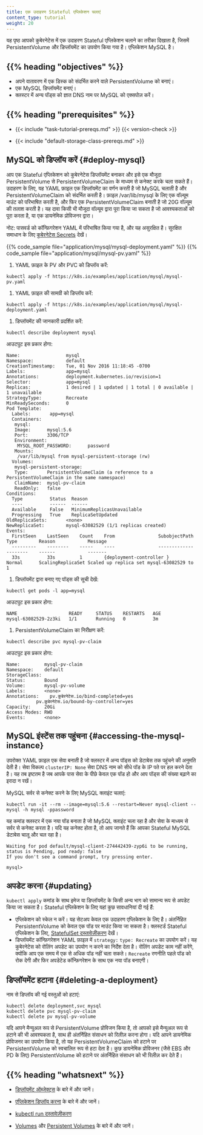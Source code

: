 ```yaml
---
title: एक उदाहरण Stateful एप्लिकेशन चलाएं
content_type: tutorial
weight: 20
---
```


<!-- overview -->

यह पृष्ठ आपको कुबेरनेटेस में एक उदाहरण Stateful एप्लिकेशन चलाने का तरीका दिखाता है, जिसमें PersistentVolume और डिप्लॉयमेंट  का उपयोग किया गया है। एप्लिकेशन MySQL है।

## {{% heading "objectives" %}}

- अपने वातावरण में एक डिस्क को संदर्भित करने वाले PersistentVolume को बनाएं।
- एक MySQL डिप्लॉयमेंट  बनाएं।
- क्लस्टर में अन्य पॉड्स को ज्ञात DNS नाम पर MySQL को एक्सपोज़ करें।

## {{% heading "prerequisites" %}}

- {{< include "task-tutorial-prereqs.md" >}} {{< version-check >}}

- {{< include "default-storage-class-prereqs.md" >}}

<!-- lessoncontent -->

## MySQL को डिप्लॉय करें {#deploy-mysql}

आप एक Stateful एप्लिकेशन को कुबेरनेटेस डिप्लॉयमेंट  बनाकर और इसे एक मौजूदा PersistentVolume से PersistentVolumeClaim के माध्यम से कनेक्ट करके चला सकते हैं। उदाहरण के लिए, यह YAML फ़ाइल एक डिप्लॉयमेंट  का वर्णन करती है जो MySQL चलाती है और PersistentVolumeClaim को संदर्भित करती है। फ़ाइल /var/lib/mysql के लिए एक वॉल्यूम माउंट को परिभाषित करती है, और फिर एक PersistentVolumeClaim बनाती है जो 20G वॉल्यूम की तलाश करती है। यह दावा किसी भी मौजूदा वॉल्यूम द्वारा पूरा किया जा सकता है जो आवश्यकताओं को पूरा करता है, या एक डायनेमिक प्रोविजनर द्वारा।

नोट: पासवर्ड को कॉन्फ़िगरेशन YAML में परिभाषित किया गया है, और यह असुरक्षित है। सुरक्षित समाधान के लिए [कुबेरनेटेस Secrets](/docs/concepts/configuration/secret/) देखें।

{{% code_sample file="application/mysql/mysql-deployment.yaml" %}}
{{% code_sample file="application/mysql/mysql-pv.yaml" %}}

1. YAML फ़ाइल के PV और PVC को डिप्लॉय करें:

```shell
kubectl apply -f https://k8s.io/examples/application/mysql/mysql-pv.yaml
```

1. YAML फ़ाइल की सामग्री को डिप्लॉय करें:

```shell
kubectl apply -f https://k8s.io/examples/application/mysql/mysql-deployment.yaml
```

1. डिप्लॉयमेंट की जानकारी प्रदर्शित करें:

```shell
kubectl describe deployment mysql
```

आउटपुट इस प्रकार होगा:

```
Name:                 mysql
Namespace:            default
CreationTimestamp:    Tue, 01 Nov 2016 11:18:45 -0700
Labels:               app=mysql
Annotations:          deployment.kubernetes.io/revision=1
Selector:             app=mysql
Replicas:             1 desired | 1 updated | 1 total | 0 available | 1 unavailable
StrategyType:         Recreate
MinReadySeconds:      0
Pod Template:
  Labels:       app=mysql
  Containers:
   mysql:
   Image:      mysql:5.6
   Port:       3306/TCP
   Environment:
    MYSQL_ROOT_PASSWORD:      password
   Mounts:
    /var/lib/mysql from mysql-persistent-storage (rw)
  Volumes:
   mysql-persistent-storage:
   Type:       PersistentVolumeClaim (a reference to a PersistentVolumeClaim in the same namespace)
   ClaimName:  mysql-pv-claim
   ReadOnly:   false
Conditions:
  Type          Status  Reason
  ----          ------  ------
  Available     False   MinimumReplicasUnavailable
  Progressing   True    ReplicaSetUpdated
OldReplicaSets:       <none>
NewReplicaSet:        mysql-63082529 (1/1 replicas created)
Events:
  FirstSeen    LastSeen    Count    From                SubobjectPath    Type        Reason            Message
  ---------    --------    -----    ----                -------------    --------    ------            -------
  33s          33s         1        {deployment-controller }             Normal      ScalingReplicaSet Scaled up replica set mysql-63082529 to 1
```

1. डिप्लॉयमेंट  द्वारा बनाए गए पॉड्स की सूची देखें:

```shell
kubectl get pods -l app=mysql
```

आउटपुट इस प्रकार होगा:

```
NAME                   READY     STATUS    RESTARTS   AGE
mysql-63082529-2z3ki   1/1       Running   0          3m
```

1. PersistentVolumeClaim का निरीक्षण करें:

```shell
kubectl describe pvc mysql-pv-claim
```

आउटपुट इस प्रकार होगा:

```
Name:         mysql-pv-claim
Namespace:    default
StorageClass:
Status:       Bound
Volume:       mysql-pv-volume
Labels:       <none>
Annotations:    pv.कुबेरनेटेस.io/bind-completed=yes
           pv.कुबेरनेटेस.io/bound-by-controller=yes
Capacity:     20Gi
Access Modes: RWO
Events:       <none>
```

## MySQL इंस्टेंस तक पहुंचना  {#accessing-the-mysql-instance}

उपरोक्त YAML फ़ाइल एक सेवा बनाती है जो क्लस्टर में अन्य पॉड्स को डेटाबेस तक पहुंचने की अनुमति देती है। सेवा विकल्प `clusterIP: None` सेवा DNS नाम को सीधे पॉड के IP पते पर हल करने देता है। यह तब इष्टतम है जब आपके पास सेवा के पीछे केवल एक पॉड हो और आप पॉड्स की संख्या बढ़ाने का इरादा न रखें।

MySQL सर्वर से कनेक्ट करने के लिए MySQL क्लाइंट चलाएं:

```shell
kubectl run -it --rm --image=mysql:5.6 --restart=Never mysql-client -- mysql -h mysql -ppassword
```

यह कमांड क्लस्टर में एक नया पॉड बनाता है जो MySQL क्लाइंट चला रहा है और सेवा के माध्यम से सर्वर से कनेक्ट करता है। यदि यह कनेक्ट होता है, तो आप जानते हैं कि आपका Stateful MySQL डेटाबेस चालू और चल रहा है।

```
Waiting for pod default/mysql-client-274442439-zyp6i to be running, status is Pending, pod ready: false
If you don't see a command prompt, try pressing enter.

mysql>
```

## अपडेट करना {#updating}

`kubectl apply` कमांड के साथ इमेज या डिप्लॉयमेंट  के किसी अन्य भाग को सामान्य रूप से अपडेट किया जा सकता है। Stateful एप्लिकेशन के लिए यहां कुछ सावधानियां दी गई हैं:

- एप्लिकेशन को स्केल न करें। यह सेटअप केवल एक उदाहरण एप्लिकेशन के लिए है। अंतर्निहित PersistentVolume को केवल एक पॉड पर माउंट किया जा सकता है। क्लस्टर्ड Stateful एप्लिकेशन के लिए, [StatefulSet दस्तावेज़ीकरण](/docs/concepts/workloads/controllers/statefulset/) देखें।
- डिप्लॉयमेंट  कॉन्फ़िगरेशन YAML फ़ाइल में `strategy:` `type: Recreate` का उपयोग करें। यह कुबेरनेटेस को रोलिंग अपडेट का उपयोग न करने का निर्देश देता है। रोलिंग अपडेट काम नहीं करेंगे, क्योंकि आप एक समय में एक से अधिक पॉड नहीं चला सकते। `Recreate` रणनीति पहले पॉड को रोक देगी और फिर अपडेटेड कॉन्फ़िगरेशन के साथ एक नया पॉड बनाएगी।

## डिप्लॉयमेंट हटाना  {#deleting-a-deployment}

नाम से डिप्लॉय की गई वस्तुओं को हटाएं:

```shell
kubectl delete deployment,svc mysql
kubectl delete pvc mysql-pv-claim
kubectl delete pv mysql-pv-volume
```

यदि आपने मैन्युअल रूप से PersistentVolume प्रोविजन किया है, तो आपको इसे मैन्युअल रूप से हटाने की भी आवश्यकता है, साथ ही अंतर्निहित संसाधन को रिलीज़ करना होगा। यदि आपने डायनेमिक प्रोविजनर का उपयोग किया है, तो यह PersistentVolumeClaim को हटाने पर PersistentVolume को स्वचालित रूप से हटा देता है। कुछ डायनेमिक प्रोविजनर (जैसे EBS और PD के लिए) PersistentVolume को हटाने पर अंतर्निहित संसाधन को भी रिलीज़ कर देते हैं।

## {{% heading "whatsnext" %}}

- [डिप्लॉयमेंट  ऑब्जेक्ट्स](/docs/concepts/workloads/controllers/deployment/) के बारे में और जानें।

- [एप्लिकेशन डिप्लॉय करना](/docs/tasks/run-application/run-stateless-application-deployment/) के बारे में और जानें।

- [kubectl run दस्तावेज़ीकरण](/docs/reference/generated/kubectl/kubectl-commands/#run)

- [Volumes](/docs/concepts/storage/volumes/) और [Persistent Volumes](/docs/concepts/storage/persistent-volumes/) के बारे में और जानें।
